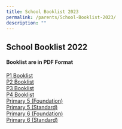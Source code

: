 ```yaml
---
title: School Booklist 2023
permalink: /parents/School-Booklist-2023/
description: ""
---
```



## School Booklist 2022

#### Booklist are in PDF Format

[P1 Booklist](/files/P1%20Booklist.pdf)<br>
[P2 Booklist](/files/P2%20Booklist.pdf)<br>
[P3 Booklist](/files/P3%20Booklist.pdf)<br>
[P4 Booklist](/files/P4%20Booklist.pdf)<br>
[Primary 5 (Foundation)](/files/P5%20FDN%20Booklist.pdf)<br>
[Primary 5 (Standard)](/files/P5%20STD%20Booklist.pdf)<br>
[Primary 6 (Foundation)](/files/P6%20FDN%20%20Booklist.pdf)<br>
[Primary 6 (Standard)](/files/P6%20STD%20Booklist.pdf)
